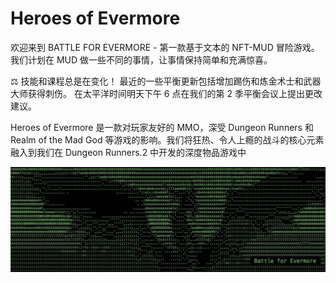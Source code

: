 # Heroes of Evermore

欢迎来到 BATTLE FOR EVERMORE - 第一款基于文本的 NFT-MUD 冒险游戏。 我们计划在 MUD 做一些不同的事情，让事情保持简单和充满惊喜。

⚖️ 技能和课程总是在变化！ 最近的一些平衡更新包括增加踢伤和炼金术士和武器大师获得刺伤。 在太平洋时间明天下午 6 点在我们的第 2 季平衡会议上提出更改建议。

Heroes of Evermore 是一款对玩家友好的 MMO，深受 Dungeon Runners 和 Realm of the Mad God 等游戏的影响。我们将狂热、令人上瘾的战斗的核心元素融入到我们在 Dungeon Runners.2 中开发的深度物品游戏中



![1080x360](1080x360.jpg)
